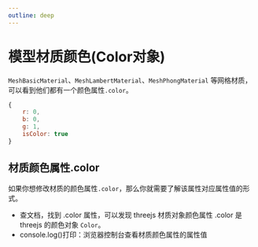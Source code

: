 ```yaml
---
outline: deep
---
```


# 模型材质颜色(Color对象)

`MeshBasicMaterial`、`MeshLambertMaterial`、`MeshPhongMaterial` 等网格材质，可以看到他们都有一个颜色属性`.color`。

```js
{
    r: 0,
    b: 0,
    g: 1,
    isColor: true
}
```

## 材质颜色属性.color

如果你想修改材质的颜色属性`.color`，那么你就需要了解该属性对应属性值的形式。

- 查文档，找到 .color 属性，可以发现 threejs 材质对象颜色属性 .color 是 threejs 的颜色对象 `Color`。
- console.log()打印：浏览器控制台查看材质颜色属性的属性值

